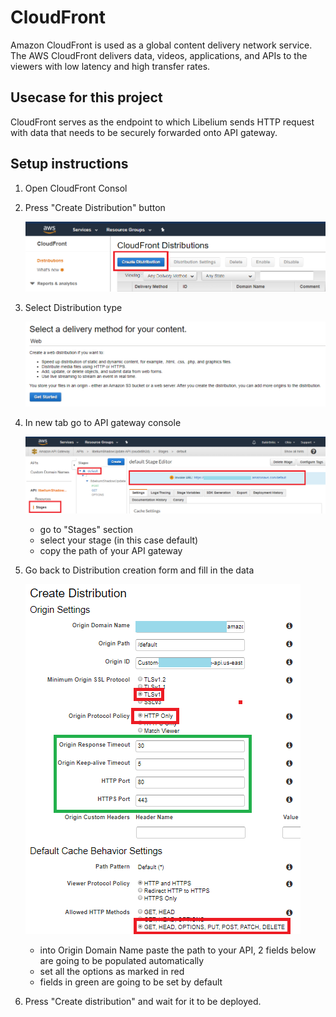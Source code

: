# CloudFront

Amazon CloudFront is used as a global content delivery network service. The AWS CloudFront delivers data, videos, applications, and APIs to the viewers with low latency and high transfer rates.

## Usecase for this project

CloudFront serves as the endpoint to which Libelium sends HTTP request with data that needs to be securely forwarded onto API gateway.

## Setup instructions

1. Open CloudFront Consol

2. Press "Create Distribution" button

    ![create distribution](create_distribution.PNG)

3. Select Distribution type

    ![distribution type](distribution_type.PNG)

4. In new tab go to API gateway console

    ![API gateway console, find origin](distribution_origin.PNG)
    - go to "Stages" section
    - select your stage (in this case default)
    - copy the path of your API gateway

5. Go back to Distribution creation form and fill in the data

    ![Distribution creation parameters](distribution_parameters_creation.PNG)
    - into Origin Domain Name paste the path to your API, 2 fields below are going to be populated automatically
    - set all the options as marked in red
    - fields in green are going to be set by default

6. Press "Create distribution" and wait for it to be deployed.
